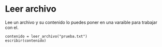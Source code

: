 # Leer archivo
Lee un archivo y su contenido lo puedes poner en una varaible para trabajar con el.

```
contenido = leer_archivo("prueba.txt")
escribir(contenido)
```